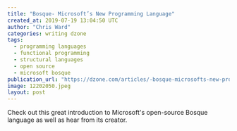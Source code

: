 ```yaml
---
title: "Bosque- Microsoft’s New Programming Language"
created_at: 2019-07-19 13:04:50 UTC
author: "Chris Ward"
categories: writing dzone
tags:
  - programming languages
  - functional programming
  - structural languages
  - open source
  - microsoft bosque
publication_url: "https://dzone.com/articles/-bosque-microsofts-new-programming-language"
image: 12202050.jpeg
layout: post
---
```

Check out this great introduction to Microsoft's open-source Bosque language as well as hear from its creator.

